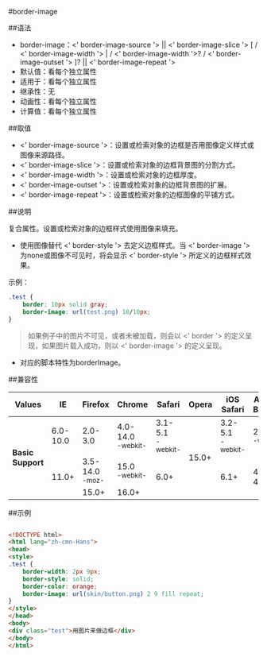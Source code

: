 #border-image

##语法

- border-image：&lt;' border-image-source '&gt; || &lt;' border-image-slice '&gt; [ / &lt;' border-image-width '&gt; | / &lt;' border-image-width '&gt;? / &lt;' border-image-outset '&gt; ]? || &lt;' border-image-repeat '&gt;
- 默认值：看每个独立属性
- 适用于：看每个独立属性
- 继承性：无
- 动画性：看每个独立属性
- 计算值：看每个独立属性


##取值

- &lt;' border-image-source '&gt;：设置或检索对象的边框是否用图像定义样式或图像来源路径。
- &lt;' border-image-slice '&gt;：设置或检索对象的边框背景图的分割方式。
- &lt;' border-image-width '&gt;：设置或检索对象的边框厚度。
- &lt;' border-image-outset '&gt;：设置或检索对象的边框背景图的扩展。
- &lt;' border-image-repeat '&gt;：设置或检索对象的边框图像的平铺方式。


##说明

复合属性。设置或检索对象的边框样式使用图像来填充。

- 使用图像替代 &lt;' border-style '&gt; 去定义边框样式。当 &lt;' border-image '&gt; 为none或图像不可见时，将会显示 &lt;' border-style '&gt; 所定义的边框样式效果。


示例：

```css
.test {
	border: 10px solid gray;
	border-image: url(test.png) 10/10px;
}
```

>如果例子中的图片不可见，或者未被加载，则会以 &lt;' border '&gt; 的定义呈现，如果图片载入成功，则以 &lt;' border-image '&gt; 的定义呈现。


- 对应的脚本特性为borderImage。


##兼容性


<table class="compatible">
<thead>
	<tr>
		<th>Values</th>
		<th>IE</th>
		<th>Firefox</th>
		<th>Chrome</th>
		<th>Safari</th>
		<th>Opera</th>
		<th>iOS Safari</th>
		<th>Android Browser</th>
		<th>Android Chrome</th>
	</tr>
</thead>
<tbody>
	<tr>
		<td rowspan="3"><strong>Basic Support</strong></td>
		<td class="unsupport">6.0-10.0</td>
		<td class="unsupport">2.0-3.0</td>
		<td class="partsupport">4.0-14.0<br><sup class="fix">-webkit-</sup></td>
		<td class="partsupport">3.1-5.1<br><sup class="fix">-webkit-</sup></td>
		<td class="support" rowspan="3">15.0+</td>
		<td class="partsupport">3.2-5.1<br><sup class="fix">-webkit-</sup></td>
		<td class="partsupport">2.1-4.3<br><sup class="fix">-webkit-</sup></td>
		<td class="support" rowspan="3">18.0+</td>
	</tr>
	<tr>
		<td class="support" rowspan="2">11.0+</td>
		<td class="partsupport">3.5-14.0<br><sup class="fix">-moz-</sup></td>
		<td class="support">15.0<br><sup class="fix">-webkit-</sup></td>
		<td class="support" rowspan="2">6.0+</td>
		<td class="support" rowspan="2">6.1+</td>
		<td class="support" rowspan="2">4.4-4.4.4</td>
	</tr>
	<tr>
		<td class="support">15.0+</td>
		<td class="support">16.0+</td>
	</tr>
</tbody>
</table>




##示例

```html

<!DOCTYPE html>
<html lang="zh-cmn-Hans">
<head>
<style>
.test {
	border-width: 2px 9px;
	border-style: solid;
	border-color: orange;
	border-image: url(skin/button.png) 2 9 fill repeat;
}
</style>
</head>
<body>
<div class="test">用图片来做边框</div>
</body>
</html>

```
